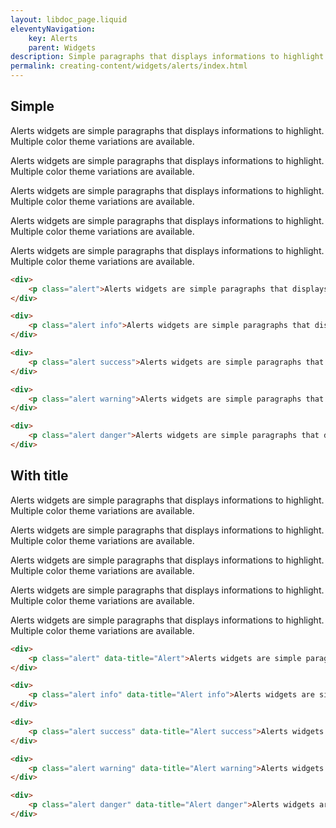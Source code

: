 ```yaml
---
layout: libdoc_page.liquid
eleventyNavigation:
    key: Alerts
    parent: Widgets
description: Simple paragraphs that displays informations to highlight.
permalink: creating-content/widgets/alerts/index.html
---
```

## Simple

<div>
    <p class="alert">Alerts widgets are simple paragraphs that displays informations to highlight. Multiple color theme variations are available.</p>
</div>

<div>
    <p class="alert info">Alerts widgets are simple paragraphs that displays informations to highlight. Multiple color theme variations are available.</p>
</div>

<div>
    <p class="alert success">Alerts widgets are simple paragraphs that displays informations to highlight. Multiple color theme variations are available.</p>
</div>

<div>
    <p class="alert warning">Alerts widgets are simple paragraphs that displays informations to highlight. Multiple color theme variations are available.</p>
</div>

<div>
    <p class="alert danger">Alerts widgets are simple paragraphs that displays informations to highlight. Multiple color theme variations are available.</p>
</div>

```html
<div>
    <p class="alert">Alerts widgets are simple paragraphs that displays informations to highlight. Multiple color theme variations are available.</p>
</div>

<div>
    <p class="alert info">Alerts widgets are simple paragraphs that displays informations to highlight. Multiple color theme variations are available.</p>
</div>

<div>
    <p class="alert success">Alerts widgets are simple paragraphs that displays informations to highlight. Multiple color theme variations are available.</p>
</div>

<div>
    <p class="alert warning">Alerts widgets are simple paragraphs that displays informations to highlight. Multiple color theme variations are available.</p>
</div>

<div>
    <p class="alert danger">Alerts widgets are simple paragraphs that displays informations to highlight. Multiple color theme variations are available.</p>
</div>
```

## With title

<div>
    <p class="alert" data-title="Alert">Alerts widgets are simple paragraphs that displays informations to highlight. Multiple color theme variations are available.</p>
</div>

<div>
    <p class="alert info" data-title="Alert info">Alerts widgets are simple paragraphs that displays informations to highlight. Multiple color theme variations are available.</p>
</div>

<div>
    <p class="alert success" data-title="Alert success">Alerts widgets are simple paragraphs that displays informations to highlight. Multiple color theme variations are available.</p>
</div>

<div>
    <p class="alert warning" data-title="Alert warning">Alerts widgets are simple paragraphs that displays informations to highlight. Multiple color theme variations are available.</p>
</div>

<div>
    <p class="alert danger" data-title="Alert danger">Alerts widgets are simple paragraphs that displays informations to highlight. Multiple color theme variations are available.</p>
</div>

```html
<div>
    <p class="alert" data-title="Alert">Alerts widgets are simple paragraphs that displays informations to highlight. Multiple color theme variations are available.</p>
</div>

<div>
    <p class="alert info" data-title="Alert info">Alerts widgets are simple paragraphs that displays informations to highlight. Multiple color theme variations are available.</p>
</div>

<div>
    <p class="alert success" data-title="Alert success">Alerts widgets are simple paragraphs that displays informations to highlight. Multiple color theme variations are available.</p>
</div>

<div>
    <p class="alert warning" data-title="Alert warning">Alerts widgets are simple paragraphs that displays informations to highlight. Multiple color theme variations are available.</p>
</div>

<div>
    <p class="alert danger" data-title="Alert danger">Alerts widgets are simple paragraphs that displays informations to highlight. Multiple color theme variations are available.</p>
</div>
```

